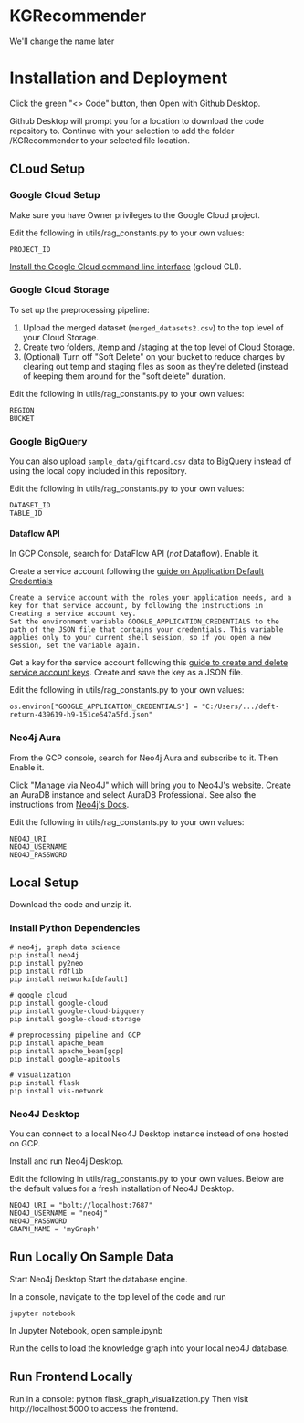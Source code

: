 # KGRecommender
We'll change the name later

# Installation and Deployment

Click the green "<> Code" button, then Open with Github Desktop.

Github Desktop will prompt you for a location to download the code repository to. Continue with your selection to add the folder /KGRecommender to your selected file location.

## CLoud Setup

### Google Cloud Setup

Make sure you have Owner privileges to the Google Cloud project.

Edit the following in utils/rag_constants.py to your own values:
	
	PROJECT_ID

[Install the Google Cloud command line interface](https://cloud.google.com/sdk/docs/install-sdk) (gcloud CLI).

### Google Cloud Storage

To set up the preprocessing pipeline:

1. Upload the merged dataset (`merged_datasets2.csv`) to the top level of your Cloud Storage.
2. Create two folders, /temp and /staging at the top level of Cloud Storage.
3. (Optional) Turn off "Soft Delete" on your bucket to reduce charges by clearing out temp and staging files as soon as they're deleted (instead of keeping them around for the "soft delete" duration.

Edit the following in utils/rag_constants.py to your own values:
	
	REGION
	BUCKET

### Google BigQuery

You can also upload `sample_data/giftcard.csv` data to BigQuery instead of using the local copy included in this repository.

Edit the following in utils/rag_constants.py to your own values:

	DATASET_ID
	TABLE_ID

#### Dataflow API

In GCP Console, search for DataFlow API (*not* Dataflow). Enable it.

Create a service account following the [guide on Application Default Credentials](https://cloud.google.com/docs/authentication/provide-credentials-adc)

	Create a service account with the roles your application needs, and a key for that service account, by following the instructions in Creating a service account key.
	Set the environment variable GOOGLE_APPLICATION_CREDENTIALS to the path of the JSON file that contains your credentials. This variable applies only to your current shell session, so if you open a new session, set the variable again.

Get a key for the service account following this [guide to create and delete service account keys](https://cloud.google.com/iam/docs/keys-create-delete#iam-service-account-keys-create-console). Create and save the key as a JSON file.

Edit the following in utils/rag_constants.py to your own values:

	os.environ["GOOGLE_APPLICATION_CREDENTIALS"] = "C:/Users/.../deft-return-439619-h9-151ce547a5fd.json"


### Neo4j Aura

From the GCP console, search for Neo4j Aura and subscribe to it. Then Enable it.

Click "Manage via Neo4J" which will bring you to Neo4J's website. Create an AuraDB instance and select AuraDB Professional. See also the instructions from [Neo4j's Docs](https://neo4j.com/docs/aura/auradb/getting-started/create-database/).

Edit the following in utils/rag_constants.py to your own values:

	NEO4J_URI
	NEO4J_USERNAME
	NEO4J_PASSWORD

## Local Setup

Download the code and unzip it.

### Install Python Dependencies

	# neo4j, graph data science
	pip install neo4j
	pip install py2neo
	pip install rdflib
	pip install networkx[default]

	# google cloud
	pip install google-cloud
	pip install google-cloud-bigquery
	pip install google-cloud-storage

	# preprocessing pipeline and GCP
	pip install apache_beam
	pip install apache_beam[gcp]
	pip install google-apitools

	# visualization
	pip install flask
	pip install vis-network

### Neo4J Desktop

You can connect to a local Neo4J Desktop instance instead of one hosted on GCP.

Install and run Neo4j Desktop.

Edit the following in utils/rag_constants.py to your own values. Below are the default values for a fresh installation of Neo4J Desktop.

	NEO4J_URI = "bolt://localhost:7687"
	NEO4J_USERNAME = "neo4j"
	NEO4J_PASSWORD
	GRAPH_NAME = 'myGraph'

## Run Locally On Sample Data

Start Neo4j Desktop
Start the database engine.

In a console, navigate to the top level of the code and run

	jupyter notebook

In Jupyter Notebook, open sample.ipynb

Run the cells to load the knowledge graph into your local neo4J database.

## Run Frontend Locally

Run in a console:
	python flask_graph_visualization.py
Then visit http://localhost:5000 to access the frontend.
